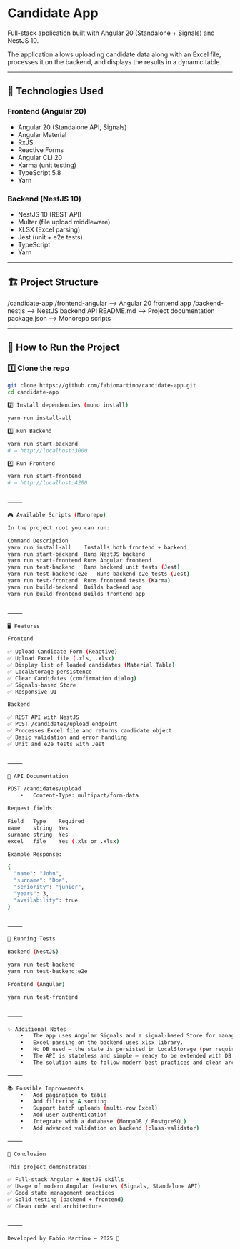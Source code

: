 # Candidate App

Full-stack application built with Angular 20 (Standalone + Signals) and NestJS 10.

The application allows uploading candidate data along with an Excel file, processes it on the backend, and displays the results in a dynamic table.

---

## 🚀 Technologies Used

### Frontend (Angular 20)

- Angular 20 (Standalone API, Signals)
- Angular Material
- RxJS
- Reactive Forms
- Angular CLI 20
- Karma (unit testing)
- TypeScript 5.8
- Yarn

### Backend (NestJS 10)

- NestJS 10 (REST API)
- Multer (file upload middleware)
- XLSX (Excel parsing)
- Jest (unit + e2e tests)
- TypeScript
- Yarn

---

## 🏗 Project Structure

/candidate-app
/frontend-angular    –> Angular 20 frontend app
/backend-nestjs      –> NestJS backend API
README.md            –> Project documentation
package.json         –> Monorepo scripts

---

## 🚀 How to Run the Project

### 1️⃣ Clone the repo

```sh
git clone https://github.com/fabiomartino/candidate-app.git
cd candidate-app

2️⃣ Install dependencies (mono install)

yarn run install-all

3️⃣ Run Backend

yarn run start-backend
# → http://localhost:3000

4️⃣ Run Frontend

yarn run start-frontend
# → http://localhost:4200


⸻

🎮 Available Scripts (Monorepo)

In the project root you can run:

Command	Description
yarn run install-all	Installs both frontend + backend
yarn run start-backend	Runs NestJS backend
yarn run start-frontend	Runs Angular frontend
yarn run test-backend	Runs backend unit tests (Jest)
yarn run test-backend:e2e	Runs backend e2e tests (Jest)
yarn run test-frontend	Runs frontend tests (Karma)
yarn run build-backend	Builds backend app
yarn run build-frontend	Builds frontend app


⸻

🖥️ Features

Frontend

✅ Upload Candidate Form (Reactive)
✅ Upload Excel file (.xls, .xlsx)
✅ Display list of loaded candidates (Material Table)
✅ LocalStorage persistence
✅ Clear Candidates (confirmation dialog)
✅ Signals-based Store
✅ Responsive UI

Backend

✅ REST API with NestJS
✅ POST /candidates/upload endpoint
✅ Processes Excel file and returns candidate object
✅ Basic validation and error handling
✅ Unit and e2e tests with Jest


⸻

🔄 API Documentation

POST /candidates/upload
	•	Content-Type: multipart/form-data

Request fields:

Field	Type	Required
name	string	Yes
surname	string	Yes
excel	file	Yes (.xls or .xlsx)

Example Response:

{
  "name": "John",
  "surname": "Doe",
  "seniority": "junior",
  "years": 3,
  "availability": true
}


⸻

🧪 Running Tests

Backend (NestJS)

yarn run test-backend
yarn run test-backend:e2e

Frontend (Angular)

yarn run test-frontend


⸻

✨ Additional Notes
	•	The app uses Angular Signals and a signal-based Store for managing frontend state.
	•	Excel parsing on the backend uses xlsx library.
	•	No DB used — the state is persisted in LocalStorage (per requirement).
	•	The API is stateless and simple — ready to be extended with DB or authentication if needed.
	•	The solution aims to follow modern best practices and clean architecture.

⸻

📚 Possible Improvements
	•	Add pagination to table
	•	Add filtering & sorting
	•	Support batch uploads (multi-row Excel)
	•	Add user authentication
	•	Integrate with a database (MongoDB / PostgreSQL)
	•	Add advanced validation on backend (class-validator)

⸻

📌 Conclusion

This project demonstrates:

✅ Full-stack Angular + NestJS skills
✅ Usage of modern Angular features (Signals, Standalone API)
✅ Good state management practices
✅ Solid testing (backend + frontend)
✅ Clean code and architecture


⸻

Developed by Fabio Martino — 2025 🚀